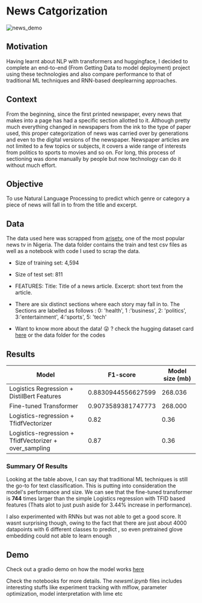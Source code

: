 # News Catgorization

![news_demo](https://user-images.githubusercontent.com/70687495/188132947-9975fe19-3b13-49b3-907c-b8983c34a785.JPG)

## Motivation 
Having learnt about NLP with transformers and huggingface, I decided to complete an end-to-end (From Getting Data to model deployment) project using these technologies and also compare performance to  that of traditional ML techniques and RNN-based deeplearning approaches.


## Context 
From the beginning, since the first printed newspaper, every news that makes into a page has had a specific section allotted to it. Although pretty much everything changed in newspapers from the ink to the type of paper used, this proper categorization of news was carried over by generations and even to the digital versions of the newspaper. Newspaper articles are not limited to a few topics or subjects, it covers a wide range of interests from politics to sports to movies and so on. For long, this process of sectioning was done manually by people but now technology can do it without much effort. 

## Objective
To use Natural Language Processing to predict which genre or category a piece of news will fall in to from the title and excerpt. 

## Data
The data used here was scrapped from [arisetv](https://www.arise.tv/), one of the most popular news tv in Nigeria. The data folder contains the train and test 
csv files as well as a notebook with code I used to scrap the data. 
* Size of training set: 4,594 
* Size of test set: 811 
* FEATURES: Title:  Title of a news article. Excerpt: short text from the article. 
* There are six distinct sections where each story may fall in to. The Sections are labelled as follows : 0: 'health', 1 :'business', 2: 'politics', 3:'entertainment', 4:'sports', 5: 'tech'

* Want to know more about the data! :stuck_out_tongue_winking_eye: ?
check the hugging dataset card [here](https://huggingface.co/datasets/okite97/news-data) or the data folder for the codes


## Results
| Model                                          | F1-score              | Model size (mb) |
| ---------------------------------------------- | --------------------- |--------------- |
| Logistics Regression + DistilBert Features     |  0.8830944556627599   |  268.036   |
| Fine-tuned Transformer                         | 0.9073589381747773    |  268.000   |
| Logistics-regression + TfidfVectorizer |  0.82   |  0.36  |
| Logistics-regression + TfidfVectorizer + over_sampling |  0.87   |  0.36  |


### Summary Of Results

Looking at the table above, I can say that traditional ML techniques is still the go-to for text classification. This is putting into consideration the model's
performance and size. We can see that the fine-tuned transformer is **744** times larger than the simple Logistics regression with TFID based features (Thats alot to just push aside for 3.44% increase in performance). 

I also experimented with RNNs but was not able to get a good score. It wasnt surprising though,  owing to the fact that there are just about 4000 datapoints with 6 different classes to predict , so even pretrained glove embedding could not able to learn enough




## Demo

Check out a gradio demo on how the model works [here](https://huggingface.co/spaces/okite97/news-demo)

Check the notebooks for more details. 
The *newsml.ipynb* files includes interesting stuffs like experiment tracking with mlflow, parameter optimization, model interpretation with lime etc
